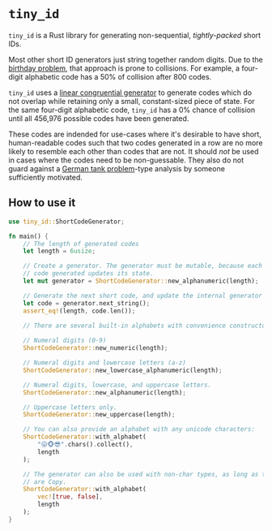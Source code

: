 # `tiny_id`

`tiny_id` is a Rust library for generating non-sequential, *tightly-packed* short IDs.

Most other short ID generators just string together random digits. Due to the
[birthday problem](https://en.wikipedia.org/wiki/Birthday_problem), that approach
is prone to collisions. For example, a four-digit alphabetic code has a 50% of
collision after 800 codes.

`tiny_id` uses a [linear congruential generator](https://en.wikipedia.org/wiki/Linear_congruential_generator)
to generate codes which do not overlap while retaining only a small, constant-sized piece
of state. For the same four-digit alphabetic code, `tiny_id` has a 0% chance of collision until all 456,976 possible codes have been generated.

These codes are indended for use-cases where it's desirable to have short, human-readable
codes such that two codes generated in a row are no more likely to resemble each other than
codes that are not. It should *not* be used in cases where the codes need to be non-guessable.
They also do not guard against a [German tank problem](https://en.wikipedia.org/wiki/German_tank_problem)-type analysis by someone sufficiently motivated.

## How to use it

```rust
use tiny_id::ShortCodeGenerator;

fn main() {
    // The length of generated codes
    let length = 6usize;

    // Create a generator. The generator must be mutable, because each
    // code generated updates its state.
    let mut generator = ShortCodeGenerator::new_alphanumeric(length);

    // Generate the next short code, and update the internal generator state.
    let code = generator.next_string();
    assert_eq!(length, code.len());

    // There are several built-in alphabets with convenience constructors.
    
    // Numeral digits (0-9)
    ShortCodeGenerator::new_numeric(length);

    // Numeral digits and lowercase letters (a-z)
    ShortCodeGenerator::new_lowercase_alphanumeric(length);

    // Numeral digits, lowercase, and uppercase letters.
    ShortCodeGenerator::new_alphanumeric(length);

    // Uppercase letters only.
    ShortCodeGenerator::new_uppercase(length);

    // You can also provide an alphabet with any unicode characters:
    ShortCodeGenerator::with_alphabet(
        "😛🐵😎".chars().collect(),
        length
    );

    // The generator can also be used with non-char types, as long as they
    // are Copy.
    ShortCodeGenerator::with_alphabet(
        vec![true, false],
        length
    );
}
```